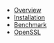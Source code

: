 * [Overview](Home.md)
* [Installation](Installation.md)
* [Benchmark](Benchmark.md)
* [OpenSSL](OpenSSL.md)